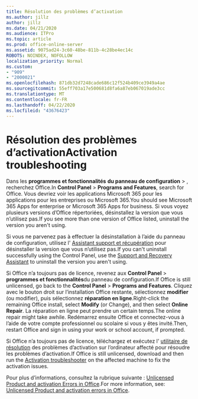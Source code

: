 ```yaml
---
title: Résolution des problèmes d’activation
ms.author: jillz
author: jillz
ms.date: 04/21/2020
ms.audience: ITPro
ms.topic: article
ms.prod: office-online-server
ms.assetid: 9075ad24-3c60-48be-811b-4c28be4ec14c
ROBOTS: NOINDEX, NOFOLLOW
localization_priority: Normal
ms.custom:
- "909"
- "2000021"
ms.openlocfilehash: 871db32d7248cade686c12f524b409ce3949a4ae
ms.sourcegitcommit: 55eff703a17e500681d8fa6a87eb067019ade3cc
ms.translationtype: MT
ms.contentlocale: fr-FR
ms.lasthandoff: 04/22/2020
ms.locfileid: "43676423"
---
```

# <a name="activation-troubleshooting"></a><span data-ttu-id="08021-102">Résolution des problèmes d’activation</span><span class="sxs-lookup"><span data-stu-id="08021-102">Activation troubleshooting</span></span>

<span data-ttu-id="08021-103">Dans les **programmes et fonctionnalités** **du panneau de configuration** \> , recherchez Office.</span><span class="sxs-lookup"><span data-stu-id="08021-103">In **Control Panel** \> **Programs and Features**, search for Office.</span></span> <span data-ttu-id="08021-104">Vous devriez voir les applications Microsoft 365 pour les applications pour les entreprises ou Microsoft 365.</span><span class="sxs-lookup"><span data-stu-id="08021-104">You should see Microsoft 365 Apps for enterprise or Microsoft 365 Apps for business.</span></span> <span data-ttu-id="08021-105">Si vous voyez plusieurs versions d’Office répertoriées, désinstallez la version que vous n’utilisez pas.</span><span class="sxs-lookup"><span data-stu-id="08021-105">If you see more than one version of Office listed, uninstall the version you aren't using.</span></span>
  
<span data-ttu-id="08021-106">Si vous ne parvenez pas à effectuer la désinstallation à l’aide du panneau de configuration, utilisez l' [Assistant support et récupération](https://aka.ms/SARA-OfficeUninstall-Alchemy) pour désinstaller la version que vous n’utilisez pas.</span><span class="sxs-lookup"><span data-stu-id="08021-106">If you can't uninstall successfully using the Control Panel, use the [Support and Recovery Assistant](https://aka.ms/SARA-OfficeUninstall-Alchemy) to uninstall the version you aren't using.</span></span>
  
<span data-ttu-id="08021-107">Si Office n’a toujours pas de licence, revenez aux **Control Panel** \> **programmes et fonctionnalités**du panneau de configuration.</span><span class="sxs-lookup"><span data-stu-id="08021-107">If Office is still unlicensed, go back to the **Control Panel** \> **Programs and Features**.</span></span> <span data-ttu-id="08021-108">Cliquez avec le bouton droit sur l’installation Office restante, sélectionnez **modifier** (ou modifier), puis sélectionnez **réparation en ligne**.</span><span class="sxs-lookup"><span data-stu-id="08021-108">Right-click the remaining Office install, select **Modify** (or Change), and then select **Online Repair**.</span></span> <span data-ttu-id="08021-109">La réparation en ligne peut prendre un certain temps.</span><span class="sxs-lookup"><span data-stu-id="08021-109">The online repair might take awhile.</span></span> <span data-ttu-id="08021-110">Redémarrez ensuite Office et connectez-vous à l’aide de votre compte professionnel ou scolaire si vous y êtes invité.</span><span class="sxs-lookup"><span data-stu-id="08021-110">Then, restart Office and sign in using your work or school account, if prompted.</span></span>
  
<span data-ttu-id="08021-111">Si Office n’a toujours pas de licence, téléchargez et exécutez l' [utilitaire de résolution](https://aka.ms/SARA-OfficeActivation-Alchemy) des problèmes d’activation sur l’ordinateur affecté pour résoudre les problèmes d’activation.</span><span class="sxs-lookup"><span data-stu-id="08021-111">If Office is still unlicensed, download and then run the [Activation troubleshooter](https://aka.ms/SARA-OfficeActivation-Alchemy) on the affected machine to fix the activation issues.</span></span>
  
<span data-ttu-id="08021-112">Pour plus d’informations, consultez la rubrique suivante : [Unlicensed Product and activation Errors in Office](https://support.office.com/article/0d23d3c0-c19c-4b2f-9845-5344fedc4380).</span><span class="sxs-lookup"><span data-stu-id="08021-112">For more information, see: [Unlicensed Product and activation errors in Office](https://support.office.com/article/0d23d3c0-c19c-4b2f-9845-5344fedc4380).</span></span>
